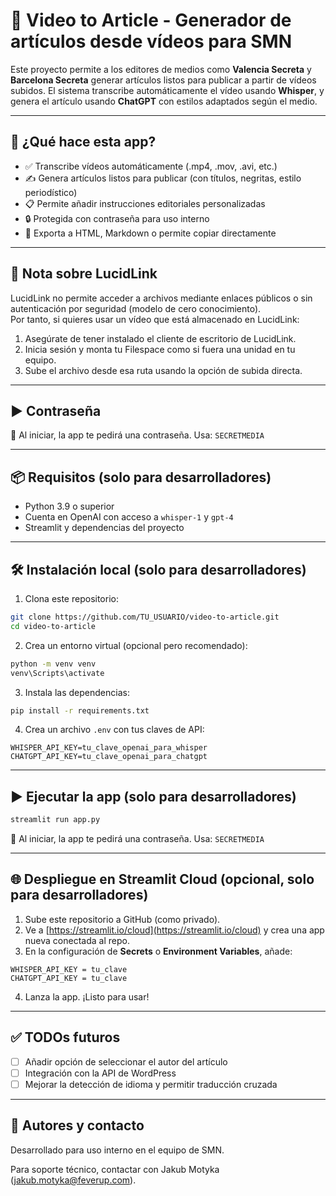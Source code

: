 
# 📝 Video to Article - Generador de artículos desde vídeos para SMN

Este proyecto permite a los editores de medios como **Valencia Secreta** y **Barcelona Secreta** generar artículos listos para publicar a partir de vídeos subidos. El sistema transcribe automáticamente el vídeo usando **Whisper**, y genera el artículo usando **ChatGPT** con estilos adaptados según el medio.

---

## 🚀 ¿Qué hace esta app?

- ✅ Transcribe vídeos automáticamente (.mp4, .mov, .avi, etc.)
- ✍️ Genera artículos listos para publicar (con títulos, negritas, estilo periodístico)
- 📋 Permite añadir instrucciones editoriales personalizadas
- 🔒 Protegida con contraseña para uso interno
- 📄 Exporta a HTML, Markdown o permite copiar directamente

---

## 🔗 Nota sobre LucidLink

LucidLink no permite acceder a archivos mediante enlaces públicos o sin autenticación por seguridad (modelo de cero conocimiento).  
Por tanto, si quieres usar un vídeo que está almacenado en LucidLink:

1. Asegúrate de tener instalado el cliente de escritorio de LucidLink.
2. Inicia sesión y monta tu Filespace como si fuera una unidad en tu equipo.
3. Sube el archivo desde esa ruta usando la opción de subida directa.

---

## ▶️ Contraseña

🔐 Al iniciar, la app te pedirá una contraseña. Usa: `SECRETMEDIA`

---

## 📦 Requisitos (solo para desarrolladores)

- Python 3.9 o superior
- Cuenta en OpenAI con acceso a `whisper-1` y `gpt-4`
- Streamlit y dependencias del proyecto

---

## 🛠 Instalación local (solo para desarrolladores)

1. Clona este repositorio:

```bash
git clone https://github.com/TU_USUARIO/video-to-article.git
cd video-to-article
```

2. Crea un entorno virtual (opcional pero recomendado):

```bash
python -m venv venv
venv\Scripts\activate
```

3. Instala las dependencias:

```bash
pip install -r requirements.txt
```

4. Crea un archivo `.env` con tus claves de API:

```
WHISPER_API_KEY=tu_clave_openai_para_whisper
CHATGPT_API_KEY=tu_clave_openai_para_chatgpt
```

---

## ▶️ Ejecutar la app (solo para desarrolladores)

```bash
streamlit run app.py
```

🔐 Al iniciar, la app te pedirá una contraseña. Usa: `SECRETMEDIA`

---

## 🌐 Despliegue en Streamlit Cloud (opcional, solo para desarrolladores)

1. Sube este repositorio a GitHub (como privado).
2. Ve a [https://streamlit.io/cloud](https://streamlit.io/cloud) y crea una app nueva conectada al repo.
3. En la configuración de **Secrets** o **Environment Variables**, añade:

```
WHISPER_API_KEY = tu_clave
CHATGPT_API_KEY = tu_clave
```

4. Lanza la app. ¡Listo para usar!

---

## ✅ TODOs futuros

- [ ] Añadir opción de seleccionar el autor del artículo
- [ ] Integración con la API de WordPress
- [ ] Mejorar la detección de idioma y permitir traducción cruzada

---

## 🧠 Autores y contacto

Desarrollado para uso interno en el equipo de SMN.

Para soporte técnico, contactar con Jakub Motyka (jakub.motyka@feverup.com).

